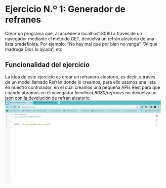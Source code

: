 # Ejercicio N.º 1: Generador de refranes

Crear un programa que, al acceder a localhost:8080 a través de un navegador mediante el métoido GET, devuelva un refrán aleatorio de una lista predefinida. Por ejemplo: “No hay mal que por bien no venga”, “Al que madruga Dios lo ayuda”, etc.

## Funcionalidad del ejercicio

La idea de este ejercicio es crear un refranero aleatorio, es decir, a través de un model llamado Refrán donde lo creamos, para ello
usamos una lista en nuestro controlador, en el cual creamos una pequeña APIs Rest para que cuando abramos en el navegador _localhost:8080/refranes_ no devuelva un json
con la devolución de refrán aleatorio.
![refran](media/refran.png)